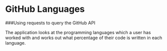 # GitHub Languages

###Using requests to query the GitHub API

The application looks at the programming languages which a user has worked with and works out what percentage of their code is written in each language.


